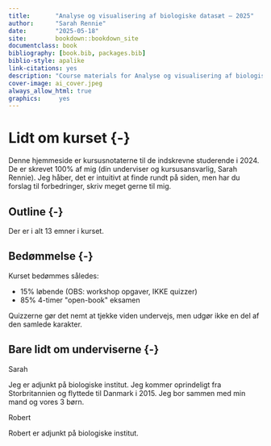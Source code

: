 ```yaml
---
title:       "Analyse og visualisering af biologiske datasæt – 2025"
author:      "Sarah Rennie"
date:        "2025-05-18"
site:        bookdown::bookdown_site
documentclass: book
bibliography: [book.bib, packages.bib]
biblio-style: apalike
link-citations: yes
description: "Course materials for Analyse og visualisering af biologiske datasæt 2025"
cover-image: ai_cover.jpeg
always_allow_html: true
graphics:     yes
---
```








# Lidt om kurset {-}

Denne hjemmeside er kursusnotaterne til de indskrevne studerende i 2024. De er skrevet 100% af mig (din underviser og kursusansvarlig, Sarah Rennie). Jeg håber, det er intuitivt at finde rundt på siden, men har du forslag til forbedringer, skriv meget gerne til mig.

## Outline {-}

Der er i alt 13 emner i kurset.

## Bedømmelse {-}

Kurset bedømmes således:

* 15% løbende (OBS: workshop opgaver, IKKE quizzer)
* 85% 4-timer "open-book" eksamen

Quizzerne gør det nemt at tjekke viden undervejs, men udgør ikke en del af den samlede karakter.

## Bare lidt om underviserne {-}

Sarah

Jeg er adjunkt på biologiske institut. Jeg kommer oprindeligt fra Storbritannien og flyttede til Danmark i 2015. Jeg bor sammen med min mand og vores 3 børn.

Robert

Robert er adjunkt på biologiske institut.

